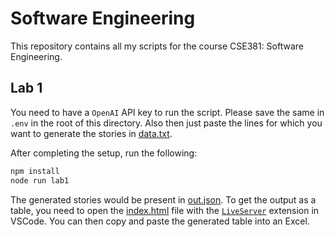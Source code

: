 # Software Engineering

This repository contains all my scripts for the course CSE381: Software Engineering.

## Lab 1

You need to have a `OpenAI` API key to run the script. Please save the same in `.env` in the root of this directory. Also then just paste the lines for which you want to generate the stories in [data.txt](./lab1/data.txt).

After completing the setup, run the following:

```bash
npm install
node run lab1
```

The generated stories would be present in [out.json](./lab1/out.json). To get the output as a table, you need to open the [index.html](./lab1/index.html) file with the [`LiveServer`](https://marketplace.visualstudio.com/items?itemName=ritwickdey.LiveServer) extension in VSCode. You can then copy and paste the generated table into an Excel.
